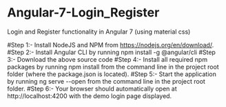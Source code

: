 # Angular-7-Login_Register
Login and Register functionality in Angular 7 (using material css)


#Step 1:- Install NodeJS and NPM from https://nodejs.org/en/download/.
#Step 2:-  Install Angular CLI by running npm install -g @angular/cli
#Step 3:-  Download the above source code
#Step 4:-  Install all required npm packages by running npm install from the command line in the project root folder (where the package.json is located).
#Step 5:-  Start the application by running ng serve --open from the command line in the project root folder.
#Step 6:-  Your browser should automatically open at http://localhost:4200 with the demo login page displayed.

